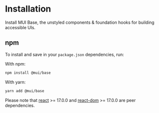# Installation

<p class="description">Install MUI Base, the unstyled components & foundation hooks for building accessible UIs.</p>

## npm

To install and save in your `package.json` dependencies, run:

With npm:

```sh
npm install @mui/base
```

With yarn:

```sh
yarn add @mui/base
```

<!-- #react-peer-version -->

Please note that [react](https://www.npmjs.com/package/react) >= 17.0.0 and [react-dom](https://www.npmjs.com/package/react-dom) >= 17.0.0 are peer dependencies.
